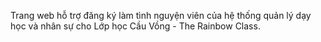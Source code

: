 Trang web hỗ trợ đăng ký làm tình nguyện viên của hệ thống quản lý dạy học và nhân sự cho Lớp học Cầu Vồng - The Rainbow Class.
